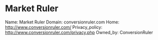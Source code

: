 
# Market Ruler

Name: Market Ruler
Domain: conversionruler.com
Home: http://www.conversionruler.com/
Privacy_policy: http://www.conversionruler.com/privacy.php
Owned_by: ConversionRuler
